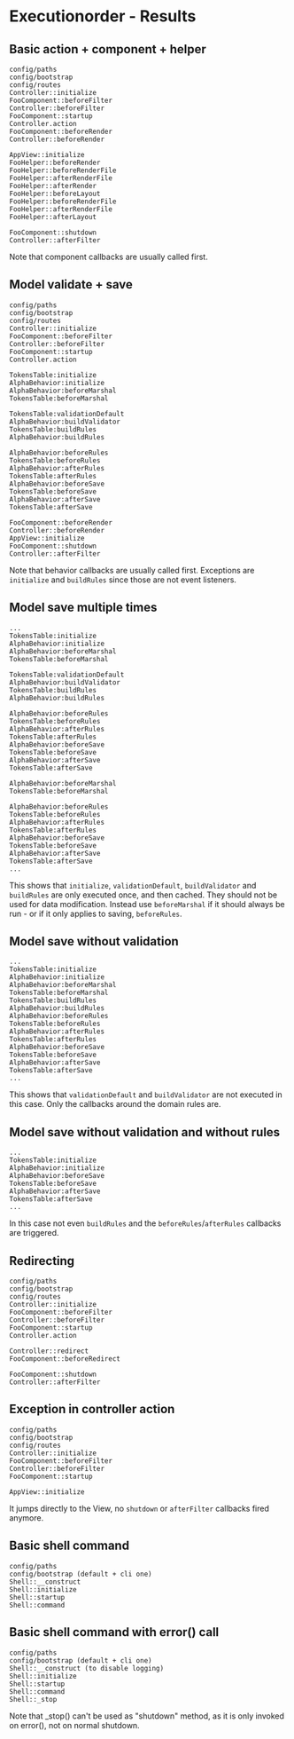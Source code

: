 # Executionorder - Results

## Basic action + component + helper
```
config/paths
config/bootstrap
config/routes
Controller::initialize
FooComponent::beforeFilter
Controller::beforeFilter
FooComponent::startup
Controller.action
FooComponent::beforeRender
Controller::beforeRender

AppView::initialize
FooHelper::beforeRender
FooHelper::beforeRenderFile
FooHelper::afterRenderFile
FooHelper::afterRender
FooHelper::beforeLayout
FooHelper::beforeRenderFile
FooHelper::afterRenderFile
FooHelper::afterLayout

FooComponent::shutdown
Controller::afterFilter
```
Note that component callbacks are usually called first.

## Model validate + save
```
config/paths
config/bootstrap
config/routes
Controller::initialize
FooComponent::beforeFilter
Controller::beforeFilter
FooComponent::startup
Controller.action

TokensTable:initialize
AlphaBehavior:initialize
AlphaBehavior:beforeMarshal
TokensTable:beforeMarshal

TokensTable:validationDefault
AlphaBehavior:buildValidator
TokensTable:buildRules
AlphaBehavior:buildRules

AlphaBehavior:beforeRules
TokensTable:beforeRules
AlphaBehavior:afterRules
TokensTable:afterRules
AlphaBehavior:beforeSave
TokensTable:beforeSave
AlphaBehavior:afterSave
TokensTable:afterSave

FooComponent::beforeRender
Controller::beforeRender
AppView::initialize
FooComponent::shutdown
Controller::afterFilter
```
Note that behavior callbacks are usually called first.
Exceptions are `initialize` and `buildRules` since those are not event listeners.

## Model save multiple times
```
...
TokensTable:initialize
AlphaBehavior:initialize
AlphaBehavior:beforeMarshal
TokensTable:beforeMarshal

TokensTable:validationDefault
AlphaBehavior:buildValidator
TokensTable:buildRules
AlphaBehavior:buildRules

AlphaBehavior:beforeRules
TokensTable:beforeRules
AlphaBehavior:afterRules
TokensTable:afterRules
AlphaBehavior:beforeSave
TokensTable:beforeSave
AlphaBehavior:afterSave
TokensTable:afterSave

AlphaBehavior:beforeMarshal
TokensTable:beforeMarshal

AlphaBehavior:beforeRules
TokensTable:beforeRules
AlphaBehavior:afterRules
TokensTable:afterRules
AlphaBehavior:beforeSave
TokensTable:beforeSave
AlphaBehavior:afterSave
TokensTable:afterSave
...
```
This shows that `initialize`, `validationDefault`, `buildValidator` and `buildRules` are only executed once, and then cached.
They should not be used for data modification. Instead use `beforeMarshal` if it should always be run - or if it
only applies to saving, `beforeRules`.

## Model save without validation
```
...
TokensTable:initialize
AlphaBehavior:initialize
AlphaBehavior:beforeMarshal
TokensTable:beforeMarshal
TokensTable:buildRules
AlphaBehavior:buildRules
AlphaBehavior:beforeRules
TokensTable:beforeRules
AlphaBehavior:afterRules
TokensTable:afterRules
AlphaBehavior:beforeSave
TokensTable:beforeSave
AlphaBehavior:afterSave
TokensTable:afterSave
...
```
This shows that `validationDefault` and `buildValidator` are not executed in this case. Only the callbacks around the domain rules are.

## Model save without validation and without rules
```
...
TokensTable:initialize
AlphaBehavior:initialize
AlphaBehavior:beforeSave
TokensTable:beforeSave
AlphaBehavior:afterSave
TokensTable:afterSave
...
```
In this case not even `buildRules` and the `beforeRules`/`afterRules` callbacks are triggered.

## Redirecting
```
config/paths
config/bootstrap
config/routes
Controller::initialize
FooComponent::beforeFilter
Controller::beforeFilter
FooComponent::startup
Controller.action

Controller::redirect
FooComponent::beforeRedirect

FooComponent::shutdown
Controller::afterFilter
```

## Exception in controller action
```
config/paths
config/bootstrap
config/routes
Controller::initialize
FooComponent::beforeFilter
Controller::beforeFilter
FooComponent::startup

AppView::initialize
```
It jumps directly to the View, no `shutdown` or `afterFilter` callbacks fired anymore.

## Basic shell command
```
config/paths
config/bootstrap (default + cli one)
Shell::__construct
Shell::initialize
Shell::startup
Shell::command
```

## Basic shell command with error() call
```
config/paths
config/bootstrap (default + cli one)
Shell::__construct (to disable logging)
Shell::initialize
Shell::startup
Shell::command
Shell::_stop
```
Note that _stop() can't be used as "shutdown" method, as it is only invoked on error(), not on normal shutdown.
